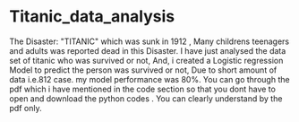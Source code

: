 # Titanic_data_analysis
The Disaster: "TITANIC" which was sunk in 1912 ,
Many childrens teenagers and adults was reported dead in this Disaster.
I have just analysed the data set of titanic who was survived or not, 
And, i created a Logistic regression Model to predict the person was survived or not,
Due to short amount of data i.e.812 case. my model performance was 80%.
You can go through the pdf which i have mentioned in the code section so that you dont have to open and download the python codes . 
You can clearly understand by the pdf only.
